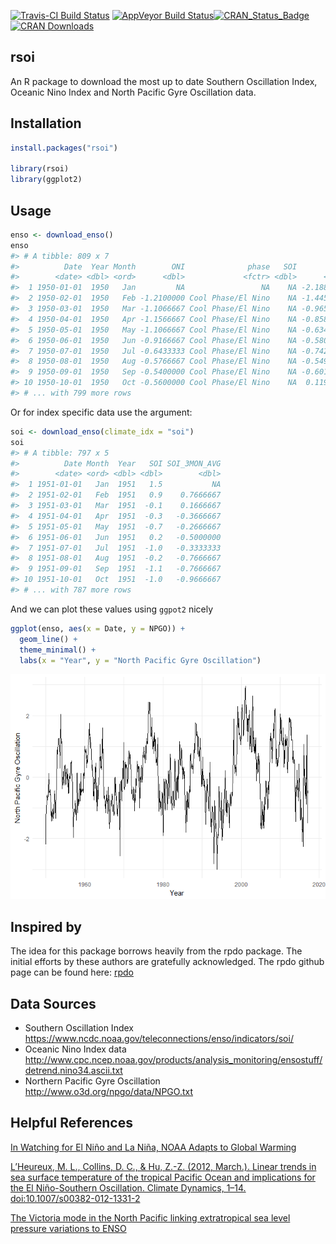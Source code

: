 
<!-- README.md is generated from README.Rmd. Please edit that file -->
[![Travis-CI Build Status](https://travis-ci.org/boshek/rsoi.svg?branch=master)](https://travis-ci.org/boshek/rsoi) [![AppVeyor Build Status](https://ci.appveyor.com/api/projects/status/github/boshek/rsoi?branch=master&svg=true)](https://ci.appveyor.com/project/boshek/rsoi)[![CRAN\_Status\_Badge](http://www.r-pkg.org/badges/version/rsoi)](https://cran.r-project.org/package=rsoi) [![CRAN Downloads](http://cranlogs.r-pkg.org/badges/grand-total/rsoi)](https://CRAN.R-project.org/package=rsoi)

rsoi
----

An R package to download the most up to date Southern Oscillation Index, Oceanic Nino Index and North Pacific Gyre Oscillation data.

Installation
------------

``` r
install.packages("rsoi")

library(rsoi)
library(ggplot2)
```

Usage
-----

``` r
enso <- download_enso()
enso
#> # A tibble: 809 x 7
#>          Date  Year Month        ONI              phase   SOI       NPGO
#>        <date> <dbl> <ord>      <dbl>             <fctr> <dbl>      <dbl>
#>  1 1950-01-01  1950   Jan         NA                 NA    NA -2.1883951
#>  2 1950-02-01  1950   Feb -1.2100000 Cool Phase/El Nino    NA -1.4458314
#>  3 1950-03-01  1950   Mar -1.1066667 Cool Phase/El Nino    NA -0.9650357
#>  4 1950-04-01  1950   Apr -1.1566667 Cool Phase/El Nino    NA -0.8587880
#>  5 1950-05-01  1950   May -1.1066667 Cool Phase/El Nino    NA -0.6340822
#>  6 1950-06-01  1950   Jun -0.9166667 Cool Phase/El Nino    NA -0.5809843
#>  7 1950-07-01  1950   Jul -0.6433333 Cool Phase/El Nino    NA -0.7421143
#>  8 1950-08-01  1950   Aug -0.5766667 Cool Phase/El Nino    NA -0.5493842
#>  9 1950-09-01  1950   Sep -0.5400000 Cool Phase/El Nino    NA -0.6015450
#> 10 1950-10-01  1950   Oct -0.5600000 Cool Phase/El Nino    NA  0.1194343
#> # ... with 799 more rows
```

Or for index specific data use the argument:

``` r
soi <- download_enso(climate_idx = "soi")
soi
#> # A tibble: 797 x 5
#>          Date Month  Year   SOI SOI_3MON_AVG
#>        <date> <ord> <dbl> <dbl>        <dbl>
#>  1 1951-01-01   Jan  1951   1.5           NA
#>  2 1951-02-01   Feb  1951   0.9    0.7666667
#>  3 1951-03-01   Mar  1951  -0.1    0.1666667
#>  4 1951-04-01   Apr  1951  -0.3   -0.3666667
#>  5 1951-05-01   May  1951  -0.7   -0.2666667
#>  6 1951-06-01   Jun  1951   0.2   -0.5000000
#>  7 1951-07-01   Jul  1951  -1.0   -0.3333333
#>  8 1951-08-01   Aug  1951  -0.2   -0.7666667
#>  9 1951-09-01   Sep  1951  -1.1   -0.7666667
#> 10 1951-10-01   Oct  1951  -1.0   -0.9666667
#> # ... with 787 more rows
```

And we can plot these values using `ggpot2` nicely

``` r
ggplot(enso, aes(x = Date, y = NPGO)) +
  geom_line() +
  theme_minimal() +
  labs(x = "Year", y = "North Pacific Gyre Oscillation")
```

![](README-plot-1.png)

Inspired by
-----------

The idea for this package borrows heavily from the rpdo package. The initial efforts by these authors are gratefully acknowledged. The rpdo github page can be found here: [rpdo](https://github.com/poissonconsulting/rpdo)

Data Sources
------------

-   Southern Oscillation Index <https://www.ncdc.noaa.gov/teleconnections/enso/indicators/soi/>
-   Oceanic Nino Index data <http://www.cpc.ncep.noaa.gov/products/analysis_monitoring/ensostuff/detrend.nino34.ascii.txt>
-   Northern Pacific Gyre Oscillation <http://www.o3d.org/npgo/data/NPGO.txt>

Helpful References
------------------

[In Watching for El Niño and La Niña, NOAA Adapts to Global Warming](https://www.climate.gov/news-features/understanding-climate/watching-el-ni%C3%B1o-and-la-ni%C3%B1a-noaa-adapts-global-warming)

[L’Heureux, M. L., Collins, D. C., & Hu, Z.-Z. (2012, March.). Linear trends in sea surface temperature of the tropical Pacific Ocean and implications for the El Niño-Southern Oscillation. Climate Dynamics, 1–14. doi:10.1007/s00382-012-1331-2](https://link.springer.com/article/10.1007%2Fs00382-012-1331-2)

[The Victoria mode in the North Pacific linking extratropical sea level pressure variations to ENSO](http://onlinelibrary.wiley.com/doi/10.1002/2014JD022221/pdf)

